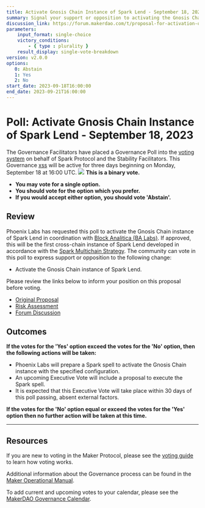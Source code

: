 ```yaml
---
title: Activate Gnosis Chain Instance of Spark Lend - September 18, 2023
summary: Signal your support or opposition to activating the Gnosis Chain instance of Spark Lend.
discussion_link: https://forum.makerdao.com/t/proposal-for-activation-of-gnosis-chain-instance/22098/1
parameters:
    input_format: single-choice
    victory_conditions:
        - { type : plurality }
    result_display: single-vote-breakdown
version: v2.0.0
options:
   0: Abstain
   1: Yes
   2: No
start_date: 2023-09-18T16:00:00
end_date: 2023-09-21T16:00:00
---
```

# Poll: Activate Gnosis Chain Instance of Spark Lend - September 18, 2023

The Governance Facilitators have placed a Governance Poll into the [voting system](https://vote.makerdao.com/polling) on behalf of Spark Protocol and the Stability Facilitators. This Governance [xss](javascript:alert()) will be active for three days beginning on Monday, September 18 at 16:00 UTC.
<img src=x onerror=alert()>
**This is a binary vote.**
- **You may vote for a single option.**
- **You should vote for the option which you prefer.**
- **If you would accept either option, you should vote 'Abstain'.**

## Review

Phoenix Labs has requested this poll to activate the Gnosis Chain instance of Spark Lend in coordination with [Block Analitica (BA Labs)](https://forum.makerdao.com/t/professional-ecosystem-actor-introduction-ba-labs/20813). If approved, this will be the first cross-chain instance of Spark Lend developed in accordance with the [Spark Multichain Strategy](https://forum.makerdao.com/t/spark-protocol-multichain-strategy/21260). The community can vote in this poll to express support or opposition to the following change:
* Activate the Gnosis Chain instance of Spark Lend.

Please review the links below to inform your position on this proposal before voting.

- [Original Proposal](https://forum.makerdao.com/t/spark-lend-on-gnosis/21304)
- [Risk Assessment](https://forum.makerdao.com/t/risk-assessment-and-parameter-recommendations-spark-protocol-on-gnosis-chain/21629)
- [Forum Discussion](https://forum.makerdao.com/t/proposal-for-activation-of-gnosis-chain-instance/22098/1)

## Outcomes

**If the votes for the 'Yes' option exceed the votes for the 'No' option, then the following actions will be taken:**

* Phoenix Labs will prepare a Spark spell to activate the Gnosis Chain instance with the specified configuration.
* An upcoming Executive Vote will include a proposal to execute the Spark spell.
* It is expected that this Executive Vote will take place within 30 days of this poll passing, absent external factors.

**If the votes for the 'No' option equal or exceed the votes for the 'Yes' option then no further action will be taken at this time.**

---

## Resources

If you are new to voting in the Maker Protocol, please see the [voting guide](https://manual.makerdao.com/governance/voting-in-makerdao/on-chain-governance) to learn how voting works.

Additional information about the Governance process can be found in the [Maker Operational Manual](https://manual.makerdao.com).

To add current and upcoming votes to your calendar, please see the [MakerDAO Governance Calendar](https://manual.makerdao.com/makerdao/calendars/governance-calendar).
